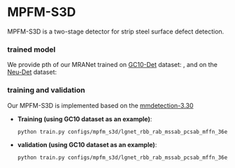 # MPFM-S3D

MPFM-S3D is a two-stage detector for strip steel surface defect detection.

### trained model

We provide pth of our MRANet trained on [GC10-Det]() dataset: , and on the [Neu-Det]() dataset: 

### training and validation

Our MPFM-S3D is implemented based on the [mmdetection-3.30](https://github.com/open-mmlab/mmdetection)

- **Training (using GC10 dataset as an example)**:  
  
  ```bash
  python train.py configs/mpfm_s3d/lgnet_rbb_rab_mssab_pcsab_mffn_36e_GC10-COCO-640.py
  ```

- **validation (using GC10 dataset as an example)**:  
  
  ```bash
  python train.py configs/mpfm_s3d/lgnet_rbb_rab_mssab_pcsab_mffn_36e_GC10-COCO-640.py your_trained_model_path
  ```